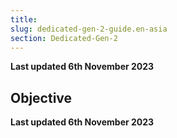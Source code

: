 ```yaml
---
title: 
slug: dedicated-gen-2-guide.en-asia
section: Dedicated-Gen-2
---
```


**Last updated 6th November 2023**



## Objective  

**Last updated 6th November 2023**

